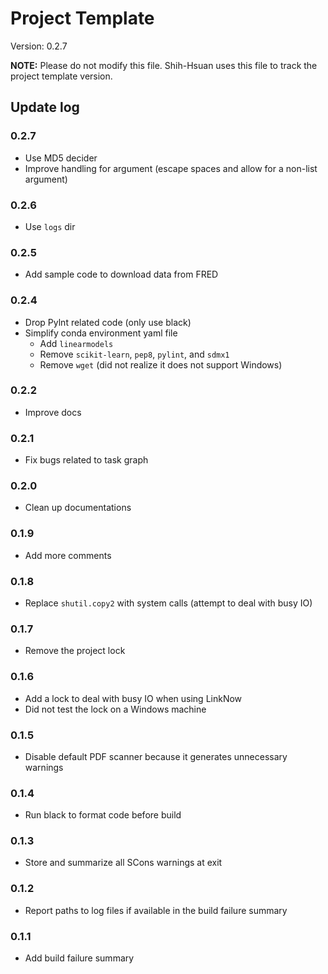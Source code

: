 # Project Template

Version: 0.2.7

**NOTE:** Please do not modify this file.
Shih-Hsuan uses this file to track the project template version.

## Update log

### 0.2.7

- Use MD5 decider
- Improve handling for argument (escape spaces and allow for a non-list argument)

### 0.2.6

- Use `logs` dir

### 0.2.5

- Add sample code to download data from FRED

### 0.2.4

- Drop Pylnt related code (only use black)
- Simplify conda environment yaml file
    - Add `linearmodels`
    - Remove `scikit-learn`, `pep8`, `pylint`, and `sdmx1`
    - Remove `wget` (did not realize it does not support Windows)

### 0.2.2

- Improve docs

### 0.2.1

- Fix bugs related to task graph

### 0.2.0

- Clean up documentations

### 0.1.9

- Add more comments

### 0.1.8

- Replace `shutil.copy2` with system calls (attempt to deal with busy IO)

### 0.1.7

- Remove the project lock

### 0.1.6

- Add a lock to deal with busy IO when using LinkNow
- Did not test the lock on a Windows machine

### 0.1.5

- Disable default PDF scanner because it generates unnecessary warnings

### 0.1.4

- Run black to format code before build

### 0.1.3

- Store and summarize all SCons warnings at exit

### 0.1.2

- Report paths to log files if available in the build failure summary

### 0.1.1

- Add build failure summary
